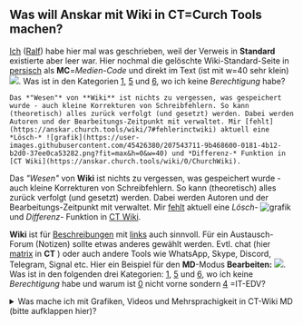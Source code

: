 ## Was will Anskar mit Wiki in CT=Curch Tools machen?
[Ich](https://anskar.church.tools/?q=churchdb#/PersonView/searchEntry:%231977/) ([Ralf](https://user-images.githubusercontent.com/45426380/207539769-897abdd8-f2d8-473c-8fc7-befec9401e77.jpg)) habe hier mal was geschrieben, weil der Verweis in **Standard** existierte aber leer war. Hier nochmal die gelöschte Wiki-Standard-Seite in [persisch](/images/1541/6db6151e78a74ef68c54c53743faab9b6126dffd7767f1d06c79d99f4c623236?fit=max&fm=png&h=0&w=1940) als **MC**=*Medien-Code* und direkt im Text (ist mit w=40 sehr klein)
![](https://anskar.church.tools/images/1541/6db6151e78a74ef68c54c53743faab9b6126dffd7767f1d06c79d99f4c623236?fit=max&fm=png&h=0&w=40). Was ist in den Kategorien [1](https://anskar.church.tools/wiki/1), [5](https://anskar.church.tools/wiki/5) und [6](https://anskar.church.tools/wiki/6), wo ich keine *Berechtigung* habe?
```
Das *"Wesen"* von **Wiki** ist nichts zu vergessen, was gespeichert wurde - auch kleine Korrekturen von Schreibfehlern. So kann (theoretisch) alles zurück verfolgt (und gesetzt) werden. Dabei werden Autoren und der Bearbeitungs-Zeitpunkt mit verwaltet. Mir [fehlt](https://anskar.church.tools/wiki/7#fehlerinctwiki) aktuell eine *Lösch-* ![grafik](https://user-images.githubusercontent.com/45426380/207543711-9b468600-0181-4b12-b2d0-37ee0ca53282.png?fit=max&h=0&w=40) und *Differenz-* Funktion in [CT Wiki](https://anskar.church.tools/wiki/0/ChurchWiki).
```

Das *"Wesen"* von **Wiki** ist nichts zu vergessen, was gespeichert wurde - auch kleine Korrekturen von Schreibfehlern. So kann (theoretisch) alles zurück verfolgt (und gesetzt) werden. Dabei werden Autoren und der Bearbeitungs-Zeitpunkt mit verwaltet. Mir [fehlt](https://anskar.church.tools/wiki/7#fehlerinctwiki) aktuell eine *Lösch-* ![grafik](https://user-images.githubusercontent.com/45426380/207543711-9b468600-0181-4b12-b2d0-37ee0ca53282.png?fit=max&h=0&w=40) und *Differenz-* Funktion in [CT Wiki](https://anskar.church.tools/wiki/0/ChurchWiki).

**Wiki** ist für [Beschreibungen](https://anskar.church.tools/wiki/7/test) mit [links](https://anskar.church.tools/wiki/7#links) auch sinnvoll. Für ein Austausch-Forum (Notizen) sollte etwas anderes gewählt werden. Evtl. chat (hier [matrix](https://anskar.church.tools/?q=webchat) in **CT** ) oder auch andere Tools wie WhatsApp, Skype, Discord, Telegram, Signal etc. Hier ein Beispiel für den **MD**-Modus **Bearbeiten:**
![](/images/1541/6db6151e78a74ef68c54c53743faab9b6126dffd7767f1d06c79d99f4c623236?fit=max&fm=png&h=0&w=40). Was ist in den folgenden drei Kategorien:
[1](https://anskar.church.tools/wiki/1), [5](https://anskar.church.tools/wiki/5) und [6](https://anskar.church.tools/wiki/6), wo ich keine *Berechtigung* habe und warum ist [0](https://anskar.church.tools/wiki/0) nicht vorne sondern [4](https://anskar.church.tools/wiki/5) =IT-EDV?

<details><summary> Was mache ich mit Grafiken, Videos und Mehrsprachigkeit in CT-Wiki  MD (bitte aufklappen hier)?</summary>

Um diese Seite zu **lesen**, musst du erst mal **hierhin** kommen. Da du es aber bereits **bist** brauche ich dir nicht erklären wie es geht - nur soviel, dass es verschiedene Wege (App/Browser) gibt sich in **Church Tools** anzumelden. Benutzt du z.B. den Weg *Chrome-Browser* kannst du Die Option **Übersetzen** und dann eine **Ziel**-Sprache auswählen.

Nur aus Spass habe ich mal *Persisch* gewählt. Dabei kommt dann der Text oben heraus. Ich versehe zwar nichts aber vielleicht kann jemand, der beide Sprachen beherrscht mir sagen ob das verständlich ist - z.B. Bendix? 

Wenn ich von dem *übersetzen* Text ein Screenshot mache, kann ich den speichern und mit *drag/drop* einfügen 
Dann wird die Datei in die "Dateien & Links"-**Liste** eingetragen und der *codierte link* in den text.

Aus der Liste können die Einträge wieder gelöscht werde Mit jedem weiteren *drag/drop* wird ein weiterer *codierte link* (*Snippet) generiert. Wenn ich aber  [cut/paste](/images/1541/6db6151e78a74ef68c54c53743faab9b6126dffd7767f1d06c79d99f4c623236?fit=max&fm=png&h=0&w=1940) benutzt nicht. Dafür kann der *code* auch hinten einem beliebigen wort als *link* benutzt werden. Wenn du die dir das *ansehen* möchtest, mußt du auf **Bearbeiten** drücken.
<details><summary>Beispiele für Grafiken und Videos</summary>

Diese  [Bilder aus dem YT-Stream](/images/1478/f414eca96a58a487f64c2a83b8b6da6162ede20020e666822269dc9f7b04b08a?fit=max&fm=png&h=0&w=1940) habe ich über ein direktes *cut/paste* aus einem *snipping tool* eingefügt ohne erst eine Datei zu erzeugen (wird von **CT** generiert) und kann auch eventuell gelöscht werden und auch hier direkt im Text einfügen:
  ![](/images/1478/f414eca96a58a487f64c2a83b8b6da6162ede20020e666822269dc9f7b04b08a?fit=max&fm=png&h=0&w=340)
Um die Grafik anzusehen kann dies in einem neuen Tab/Fenster mit der rechten Maustaste  erfolgen. Ob die *codes* auch in anderen **Wiki** Beschreibungen benutzt werden können muss ich noch checken. 

https://user-images.githubusercontent.com/45426380/207536659-7e484ca3-08ce-4404-af10-7185318dd9fe.mp4

Videos wie [Wiki-Doku](https://user-images.githubusercontent.com/45426380/207536659-7e484ca3-08ce-4404-af10-7185318dd9fe.mp4) können nur als [links](https://anskar.church.tools/wiki/7/main/#links) und ohne Grössen vorgabe benutzt werden.
</details>
</details>
